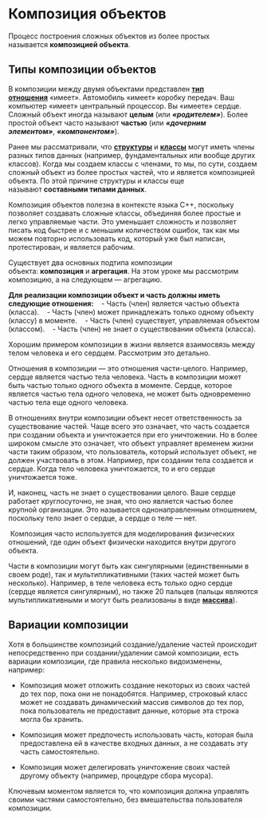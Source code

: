 # Композиция объектов
Процесс построения сложных объектов из более простых называется **композицией объекта**.

## Типы композиции объектов
В композиции между двумя объектами представлен [**тип отношения**](https://ravesli.com/urok-146-otnosheniya-mezhdu-obektami/) «имеет». Автомобиль «имеет» коробку передач. Ваш компьютер «имеет» центральный процессор. Вы «имеете» сердце. Сложный объект иногда называют **целым** (или _**«родителем»**_). Более простой объект часто называют **частью** (или _**«дочерним элементом»**_, _**«компонентом»**_).

Ранее мы рассматривали, что [**структуры**](https://ravesli.com/urok-61-struktury/) и [**классы**](https://ravesli.com/urok-113-klassy-obekty-i-metody-klassov/) могут иметь члены разных типов данных (например, фундаментальных или вообще других классов). Когда мы создаем классы с членами, то мы, по сути, создаем сложный объект из более простых частей, что и является композицией объекта. По этой причине структуры и классы еще называют **составными типами данных**.

Композиция объектов полезна в контексте языка C++, поскольку позволяет создавать сложные классы, объединяя более простые и легко управляемые части. Это уменьшает сложность и позволяет писать код быстрее и с меньшим количеством ошибок, так как мы можем повторно использовать код, который уже был написан, протестирован, и является рабочим.

Существует два основных подтипа композиции объекта: **композиция** и **агрегация**. На этом уроке мы рассмотрим композицию, а на следующем — агрегацию.

**Для реализации композиции объект и часть должны иметь следующие отношения:**
   - Часть (член) является частью объекта (класса).
   - Часть (член) может принадлежать только одному объекту (классу) в моменте.
   - Часть (член) существует, управляемая объектом (классом).
   - Часть (член) не знает о существовании объекта (класса).
  
Хорошим примером композиции в жизни является взаимосвязь между телом человека и его сердцем. Рассмотрим это детально.

Отношения в композиции — это отношения части-целого. Например, сердце является частью тела человека. Часть в композиции может быть частью только одного объекта в моменте. Сердце, которое является частью тела одного человека, не может быть одновременно частью тела еще одного человека.

В отношениях внутри композиции объект несет ответственность за существование частей. Чаще всего это означает, что часть создается при создании объекта и уничтожается при его уничтожении. Но в более широком смысле это означает, что объект управляет временем жизни части таким образом, что пользователь, который использует объект, не должен участвовать в этом. Например, при создании тела создается и сердце. Когда тело человека уничтожается, то и его сердце уничтожается тоже.

И, наконец, часть не знает о существовании целого. Ваше сердце работает круглосуточно, не зная, что оно является частью более крупной организации. Это называется однонаправленным отношением, поскольку тело знает о сердце, а сердце о теле — нет.

 Композиция часто используется для моделирования физических отношений, где один объект физически находится внутри другого объекта.

Части в композиции могут быть как сингулярными (единственными в своем роде), так и мультипликативными (таких частей может быть несколько). Например, в теле человека есть только одно сердце (сердце является сингулярным), но также 20 пальцев (пальцы являются мультипликативными и могут быть реализованы в виде [**массива**](https://ravesli.com/urok-74-massivy-chast-1/)).

## Вариации композиции

Хотя в большинстве композиций создание/удаление частей происходит непосредственно при создании/удалении самой композиции, есть вариации композиции, где правила несколько видоизменены, например:

- Композиция может отложить создание некоторых из своих частей до тех пор, пока они не понадобятся. Например, строковый класс может не создавать динамический массив символов до тех пор, пока пользователь не предоставит данные, которые эта строка могла бы хранить.

- Композиция может предпочесть использовать часть, которая была предоставлена ей в качестве входных данных, а не создавать эту часть самостоятельно.

- Композиция может делегировать уничтожение своих частей другому объекту (например, процедуре сбора мусора).

Ключевым моментом является то, что композиция должна управлять своими частями самостоятельно, без вмешательства пользователя композиции.